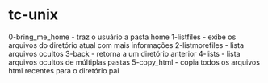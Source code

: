 # tc-unix

0-bring_me_home - traz o usuário a pasta home
1-listfiles - exibe os arquivos do diretório atual com mais informações
2-listmorefiles - lista arquivos ocultos
3-back - retorna a um diretório anterior
4-lists - lista arquivos ocultos de múltiplas pastas
5-copy_html - copia todos os arquivos html recentes para o diretório pai